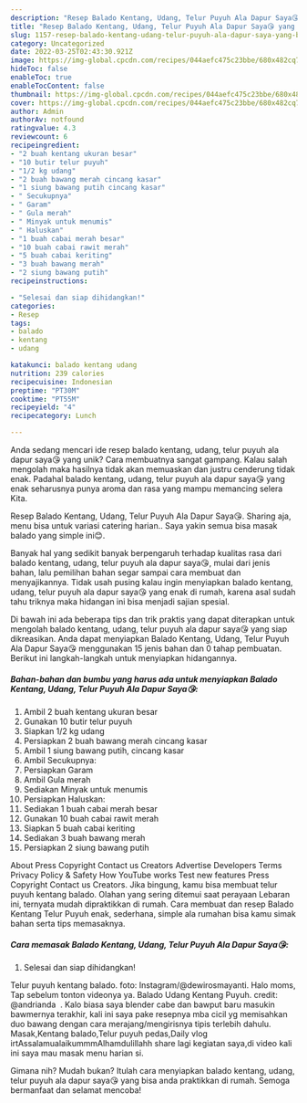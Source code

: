 ```yaml
---
description: "Resep Balado Kentang, Udang, Telur Puyuh Ala Dapur Saya😘 yang Bisa Manjain Lidah"
title: "Resep Balado Kentang, Udang, Telur Puyuh Ala Dapur Saya😘 yang Bisa Manjain Lidah"
slug: 1157-resep-balado-kentang-udang-telur-puyuh-ala-dapur-saya-yang-bisa-manjain-lidah
category: Uncategorized
date: 2022-03-25T02:43:30.921Z
image: https://img-global.cpcdn.com/recipes/044aefc475c23bbe/680x482cq70/balado-kentang-udang-telur-puyuh-ala-dapur-saya-foto-resep-utama.jpg
hideToc: false
enableToc: true
enableTocContent: false
thumbnail: https://img-global.cpcdn.com/recipes/044aefc475c23bbe/680x482cq70/balado-kentang-udang-telur-puyuh-ala-dapur-saya-foto-resep-utama.jpg
cover: https://img-global.cpcdn.com/recipes/044aefc475c23bbe/680x482cq70/balado-kentang-udang-telur-puyuh-ala-dapur-saya-foto-resep-utama.jpg
author: Admin
authorAv: notfound
ratingvalue: 4.3
reviewcount: 6
recipeingredient:
- "2 buah kentang ukuran besar"
- "10 butir telur puyuh"
- "1/2 kg udang"
- "2 buah bawang merah cincang kasar"
- "1 siung bawang putih cincang kasar"
- " Secukupnya"
- " Garam"
- " Gula merah"
- " Minyak untuk menumis"
- " Haluskan"
- "1 buah cabai merah besar"
- "10 buah cabai rawit merah"
- "5 buah cabai keriting"
- "3 buah bawang merah"
- "2 siung bawang putih"
recipeinstructions:

- "Selesai dan siap dihidangkan!"
categories:
- Resep
tags:
- balado
- kentang
- udang

katakunci: balado kentang udang 
nutrition: 239 calories
recipecuisine: Indonesian
preptime: "PT30M"
cooktime: "PT55M"
recipeyield: "4"
recipecategory: Lunch

---
```





Anda sedang mencari ide resep balado kentang, udang, telur puyuh ala dapur saya😘 yang unik? Cara membuatnya sangat gampang. Kalau salah mengolah maka hasilnya tidak akan memuaskan dan justru cenderung tidak enak. Padahal balado kentang, udang, telur puyuh ala dapur saya😘 yang enak seharusnya punya aroma dan rasa yang mampu memancing selera Kita.





Resep Balado Kentang, Udang, Telur Puyuh Ala Dapur Saya😘. Sharing aja, menu bisa untuk variasi catering harian.. Saya yakin semua bisa masak balado yang simple ini😊.

Banyak hal yang sedikit banyak berpengaruh terhadap kualitas rasa dari balado kentang, udang, telur puyuh ala dapur saya😘, mulai dari jenis bahan, lalu pemilihan bahan segar sampai cara membuat dan menyajikannya. Tidak usah pusing kalau ingin menyiapkan balado kentang, udang, telur puyuh ala dapur saya😘 yang enak di rumah, karena asal sudah tahu triknya maka hidangan ini bisa menjadi sajian spesial.






Di bawah ini ada beberapa tips dan trik praktis yang dapat diterapkan untuk mengolah balado kentang, udang, telur puyuh ala dapur saya😘 yang siap dikreasikan. Anda dapat menyiapkan Balado Kentang, Udang, Telur Puyuh Ala Dapur Saya😘 menggunakan 15 jenis bahan dan 0 tahap pembuatan. Berikut ini langkah-langkah untuk menyiapkan hidangannya.

<!--inarticleads1-->

##### Bahan-bahan dan bumbu yang harus ada untuk menyiapkan Balado Kentang, Udang, Telur Puyuh Ala Dapur Saya😘:

1. Ambil 2 buah kentang ukuran besar
1. Gunakan 10 butir telur puyuh
1. Siapkan 1/2 kg udang
1. Persiapkan 2 buah bawang merah cincang kasar
1. Ambil 1 siung bawang putih, cincang kasar
1. Ambil  Secukupnya:
1. Persiapkan  Garam
1. Ambil  Gula merah
1. Sediakan  Minyak untuk menumis
1. Persiapkan  Haluskan:
1. Sediakan 1 buah cabai merah besar
1. Gunakan 10 buah cabai rawit merah
1. Siapkan 5 buah cabai keriting
1. Sediakan 3 buah bawang merah
1. Persiapkan 2 siung bawang putih


About Press Copyright Contact us Creators Advertise Developers Terms Privacy Policy &amp; Safety How YouTube works Test new features Press Copyright Contact us Creators. Jika bingung, kamu bisa membuat telur puyuh kentang balado. Olahan yang sering ditemui saat perayaan Lebaran ini, ternyata mudah dipraktikkan di rumah. Cara membuat dan resep Balado Kentang Telur Puyuh enak, sederhana, simple ala rumahan bisa kamu simak bahan serta tips memasaknya. 

<!--inarticleads2-->

##### Cara memasak Balado Kentang, Udang, Telur Puyuh Ala Dapur Saya😘:


1. Selesai dan siap dihidangkan!

Telur puyuh kentang balado. foto: Instagram/@dewirosmayanti. Halo moms, Tap sebelum tonton videonya ya. Balado Udang Kentang Puyuh⁣. credit: @andrianda ⁣ ⁣. Kalo biasa saya blender cabe dan bawput baru masukin bawmernya terakhir, kali ini saya pake resepnya mba cicil yg memisahkan duo bawang dengan cara merajang/mengirisnya tipis terlebih dahulu. Masak,Kentang balado,Telur puyuh pedas,Daily vlog irtAssalamualaikummmAlhamdulillahh share lagi kegiatan saya,di video kali ini saya mau masak menu harian si. 

Gimana nih? Mudah bukan? Itulah cara menyiapkan balado kentang, udang, telur puyuh ala dapur saya😘 yang bisa anda praktikkan di rumah. Semoga bermanfaat dan selamat mencoba!
